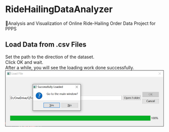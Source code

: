 # RideHailingDataAnalyzer
🚖Analysis and Visualization of Online Ride-Hailing Order Data Project for PPPS
## Load Data from .csv Files
Set the path to the direction of the dataset.  
Click OK and wait.  
After a while, you will see the loading work done successfully.  
![successfully loaded](image/img1.png)
